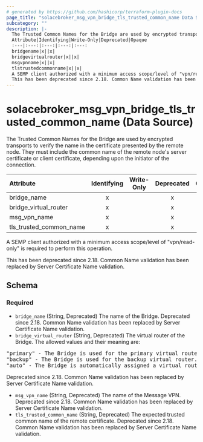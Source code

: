 ```yaml
---
# generated by https://github.com/hashicorp/terraform-plugin-docs
page_title: "solacebroker_msg_vpn_bridge_tls_trusted_common_name Data Source - solacebroker"
subcategory: ""
description: |-
  The Trusted Common Names for the Bridge are used by encrypted transports to verify the name in the certificate presented by the remote node. They must include the common name of the remote node's server certificate or client certificate, depending upon the initiator of the connection.
  Attribute|Identifying|Write-Only|Deprecated|Opaque
  :---|:---:|:---:|:---:|:---:
  bridgename|x||x|
  bridgevirtualrouter|x||x|
  msgvpnname|x||x|
  tlstrustedcommonname|x||x|
  A SEMP client authorized with a minimum access scope/level of "vpn/read-only" is required to perform this operation.
  This has been deprecated since 2.18. Common Name validation has been replaced by Server Certificate Name validation.
---
```


# solacebroker_msg_vpn_bridge_tls_trusted_common_name (Data Source)

The Trusted Common Names for the Bridge are used by encrypted transports to verify the name in the certificate presented by the remote node. They must include the common name of the remote node's server certificate or client certificate, depending upon the initiator of the connection.


Attribute|Identifying|Write-Only|Deprecated|Opaque
:---|:---:|:---:|:---:|:---:
bridge_name|x||x|
bridge_virtual_router|x||x|
msg_vpn_name|x||x|
tls_trusted_common_name|x||x|



A SEMP client authorized with a minimum access scope/level of "vpn/read-only" is required to perform this operation.

This has been deprecated since 2.18. Common Name validation has been replaced by Server Certificate Name validation.



<!-- schema generated by tfplugindocs -->
## Schema

### Required

- `bridge_name` (String, Deprecated) The name of the Bridge. Deprecated since 2.18. Common Name validation has been replaced by Server Certificate Name validation.
- `bridge_virtual_router` (String, Deprecated) The virtual router of the Bridge. The allowed values and their meaning are:

<pre>
"primary" - The Bridge is used for the primary virtual router.
"backup" - The Bridge is used for the backup virtual router.
"auto" - The Bridge is automatically assigned a virtual router at creation, depending on the broker's active-standby role.
</pre>
 Deprecated since 2.18. Common Name validation has been replaced by Server Certificate Name validation.
- `msg_vpn_name` (String, Deprecated) The name of the Message VPN. Deprecated since 2.18. Common Name validation has been replaced by Server Certificate Name validation.
- `tls_trusted_common_name` (String, Deprecated) The expected trusted common name of the remote certificate. Deprecated since 2.18. Common Name validation has been replaced by Server Certificate Name validation.
